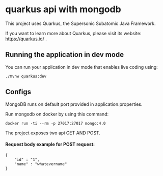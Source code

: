 # quarkus api with mongodb

This project uses Quarkus, the Supersonic Subatomic Java Framework.

If you want to learn more about Quarkus, please visit its website: https://quarkus.io/ .

## Running the application in dev mode

You can run your application in dev mode that enables live coding using:
```
./mvnw quarkus:dev
```

## Configs

MongoDB runs on default port provided in application.properties.

Run mongodb on docker by using this command:

```
docker run -ti --rm -p 27017:27017 mongo:4.0
```

The project exposes two api GET AND POST.

#### Request body example for POST request:

```
{
    "id" : "1",
    "name" : "whatevername"
}
```
